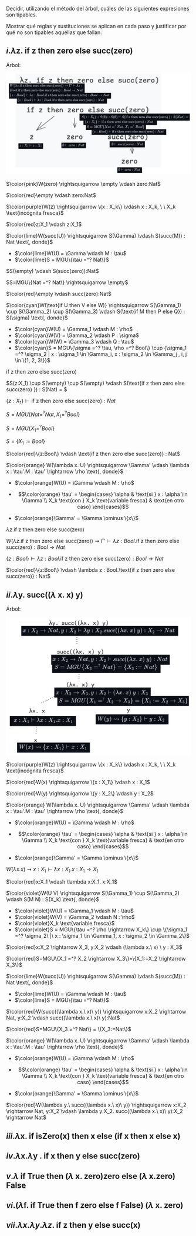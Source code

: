 Decidir, utilizando el método del árbol, cuáles de las siguientes expresiones son tipables. 

Mostrar qué reglas y sustituciones se aplican en cada paso y justificar por qué no son tipables aquéllas que fallan.

## $i. \lambda \text{z. if z then zero else succ(zero)}$

Árbol:

![alt text](./img/image-1.png)

$\color{pink}W(zero) \rightsquigarrow \empty \vdash zero:Nat$

$\color{red}\empty \vdash zero:Nat$

$\color{purple}W(z) \rightsquigarrow \{x : X_k\} \vdash x : X_k, \ \ X_k \text{incógnita fresca}$

$\color{red}z:X_1 \vdash z:X_1$

$\color{lime}W(succ(U)) \rightsquigarrow S(\Gamma) \vdash S(succ(M)) : Nat \text{, donde}$
* $\color{lime}W(U) = \Gamma \vdash M : \tau$
* $\color{lime}S = MGU\{\tau =^? Nat\}$

$S(\empty) \vdash S(succ(zero)):Nat$

$S=MGU\{Nat =^? Nat\} \rightsquigarrow \empty$

$\color{red}\empty \vdash succ(zero):Nat$

$\color{cyan}W(\text{if U then V else W)} \rightsquigarrow S(\Gamma_1) \cup S(\Gamma_2) \cup S(\Gamma_3) \vdash S(\text{if M then P else Q}) : S(\sigma) \text{, donde}$
* $\color{cyan}W(U) = \Gamma_1 \vdash M : \rho$
* $\color{cyan}W(V) = \Gamma_2 \vdash P : \sigma$
* $\color{cyan}W(W) = \Gamma_3 \vdash Q : \tau$
* $\color{cyan}S = MGU\{\sigma =^? \tau, \rho =^? Bool\} \cup {\sigma_1 =^? \sigma_2 | x : \sigma_1 \in \Gamma_i, x : \sigma_2 \in \Gamma_j , i, j \in \{1, 2, 3\}}$

$\text{if z then zero else succ(zero)}$

$S(z:X_1) \cup S(\empty) \cup S(\empty) \vdash S(\text{if z then zero else succ(zero) }) : S(Nat) = $

$\{z:X_1\} \vdash \text{if z then zero else succ(zero)} : Nat$

$S=MGU\{Nat =^? Nat, X_1 =^? Bool\}$

$S=MGU\{X_1 =^? Bool\}$

$S=\{X_1 := Bool\}$

$\color{red}\{z:Bool\} \vdash \text{if z then zero else succ(zero)} : Nat$

$\color{orange} W(\lambda x. U) \rightsquigarrow \Gamma' \vdash  \lambda x : \tau'.M : \tau' \rightarrow \rho \text{, donde}$

* $\color{orange}W(U) = \Gamma \vdash M : \rho$
*   ```math
    \color{orange}
    \tau' = \begin{cases} 
    \alpha & \text{si } x : \alpha \in \Gamma  \\
    X_k \text{con } X_k \text{variable fresca} & \text{en otro caso}
    \end{cases}
    ```
* $\color{orange}\Gamma' = \Gamma \ominus	\{x\}$

$\lambda z. \text{if z then zero else succ(zero)}$

$W(\lambda z. \text{if z then zero else succ(zero)}) \rightsquigarrow \Gamma' \vdash  \lambda z : Bool.\text{if z then zero else succ(zero)} : Bool \rightarrow Nat$

$\{z:Bool\} \vdash  \lambda z : Bool.\text{if z then zero else succ(zero)} : Bool \rightarrow Nat$

$\color{red}\{z:Bool\} \vdash  \lambda z : Bool.\text{if z then zero else succ(zero)} :  Nat$


## $ii. \lambda \text{y. succ((} \lambda \text{ x. x) y)}$

Árbol:

![alt text](./img/image.png)


$\color{purple}W(z) \rightsquigarrow \{x : X_k\} \vdash x : X_k, \ \ X_k \text{incógnita fresca}$

$\color{red}W(x) \rightsquigarrow \{x : X_1\} \vdash x : X_1$

$\color{red}W(y) \rightsquigarrow \{y : X_2\} \vdash y : X_2$

$\color{orange} W(\lambda x. U) \rightsquigarrow \Gamma' \vdash  \lambda x : \tau'.M : \tau' \rightarrow \rho \text{, donde}$

* $\color{orange}W(U) = \Gamma \vdash M : \rho$
*   ```math
    \color{orange}
    \tau' = \begin{cases} 
    \alpha & \text{si } x : \alpha \in \Gamma  \\
    X_k \text{con } X_k \text{variable fresca} & \text{en otro caso}
    \end{cases}
    ```
* $\color{orange}\Gamma' = \Gamma \ominus	\{x\}$

$W(\lambda x. x) \rightsquigarrow x:X_1 \vdash \lambda x:X_1. x:X_1 \rightarrow X_1$

$\color{red}x:X_1 \vdash \lambda x:X_1. x:X_1$


$\color{violet}W(U V) \rightsquigarrow S(\Gamma_1) \cup S(\Gamma_2) \vdash S(M N) : S(X_k) \text{, donde}$

* $\color{violet}W(U) = \Gamma_1 \vdash M : \tau$
* $\color{violet}W(V) = \Gamma_2 \vdash N : \rho$
* $\color{violet}X_k \text{variable fresca}$
* $\color{violet}S = MGU\{\tau =^? \rho \rightarrow X_k\} \cup \{\sigma_1 =^? \sigma_2\ |\ x : \sigma_1 \in \Gamma_1, x : \sigma_2 \in \Gamma_2\}$

$\color{red}x:X_2 \rightarrow X_3, y:X_2 \vdash (\lambda x.\ x) \ y : X_3$

$\color{red}S=MGU\{X_1 =^? X_2 \rightarrow X_3\}=\{X_1:=X_2 \rightarrow X_3\}$

$\color{lime}W(succ(U)) \rightsquigarrow S(\Gamma) \vdash S(succ(M)) : Nat \text{, donde}$
* $\color{lime}W(U) = \Gamma \vdash M : \tau$
* $\color{lime}S = MGU\{\tau =^? Nat\}$

$\color{red}W(succ((\lambda x.\ x)\ y)) \rightsquigarrow x:X_2 \rightarrow Nat, y:X_2 \vdash succ((\lambda x.\ x)\ y):Nat$

$\color{red}S=MGU\{X_3 =^? Nat\} = \{X_3:=Nat\}$

$\color{orange} W(\lambda x. U) \rightsquigarrow \Gamma' \vdash  \lambda x : \tau'.M : \tau' \rightarrow \rho \text{, donde}$

* $\color{orange}W(U) = \Gamma \vdash M : \rho$
*   ```math
    \color{orange}
    \tau' = \begin{cases} 
    \alpha & \text{si } x : \alpha \in \Gamma  \\
    X_k \text{con } X_k \text{variable fresca} & \text{en otro caso}
    \end{cases}
    ```
* $\color{orange}\Gamma' = \Gamma \ominus	\{x\}$

$\color{red}W(\lambda y.\ succ((\lambda x.\ x)\ y)) \rightsquigarrow x:X_2 \rightarrow Nat, y:X_2 \vdash \lambda y:X_2. succ((\lambda x.\ x)\ y):X_2 \rightarrow Nat$


## $iii. \lambda \text{x. if isZero(x) then x else (if x then x else x)}$

## $iv. \lambda \text{x.} \lambda \text{y . if x then y else succ(zero)}$

## $v. \lambda \text{ if True then (} \lambda \text{ x. zero)zero else (} \lambda \text{ x.zero) False}$

## $vi. ( \lambda \text{f. if True then f zero else f False) (} \lambda \text{ x.  zero)}$

## $vii. \lambda x. \lambda y . \lambda z. \text{ if z then y else succ(x)}$